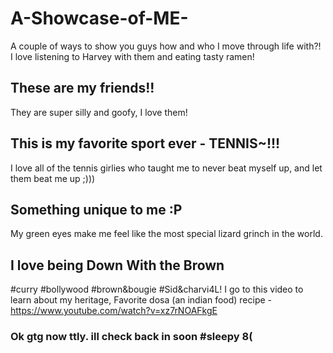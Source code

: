 # A-Showcase-of-ME-
A couple of ways to show you guys how and who I move through life with?! I love listening to Harvey with them and eating tasty ramen!

## These are my friends!!
They are super silly and goofy, I love them!

## This is my favorite sport ever - TENNIS~!!!
I love all of the tennis girlies who taught me to never beat myself up, and let them beat me up ;)))

## Something unique to me :P
My green eyes make me feel like the most special lizard grinch in the world.

## I love being Down With the Brown
#curry #bollywood #brown&bougie #Sid&charvi4L!
I go to this video to learn about my heritage, Favorite dosa (an indian food) recipe - https://www.youtube.com/watch?v=xz7rNOAFkgE 

### Ok gtg now ttly. ill check back in soon #sleepy 8(
